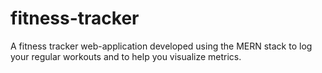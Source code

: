 # fitness-tracker
A fitness tracker web-application developed using the MERN stack to log your regular workouts and to help you visualize metrics.
